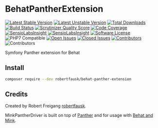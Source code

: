 # BehatPantherExtension

[![Latest Stable Version](https://poser.pugx.org/robertfausk/behat-panther-extension/v/stable.svg)](https://packagist.org/packages/robertfausk/behat-panther-extension)
[![Latest Unstable Version](https://poser.pugx.org/robertfausk/behat-panther-extension/v/unstable.svg)](https://packagist.org/packages/robertfausk/behat-panther-extension)
[![Total Downloads](https://poser.pugx.org/robertfausk/behat-panther-extension/downloads.svg)](https://packagist.org/packages/robertfausk/behat-panther-extension)
[![Build Status](https://travis-ci.com/robertfausk/behat-panther-extension.svg?branch=master)](https://travis-ci.com/robertfausk/behat-panther-extension)
[![Scrutinizer Quality Score](https://scrutinizer-ci.com/g/robertfausk/behat-panther-extension/badges/quality-score.png?b=master)](https://scrutinizer-ci.com/g/robertfausk/behat-panther-extension/)
[![Code Coverage](https://scrutinizer-ci.com/g/robertfausk/behat-panther-extension/badges/coverage.png?b=master)](https://scrutinizer-ci.com/g/robertfausk/behat-panther-extension/)
[![SensioLabsInsight](https://img.shields.io/symfony/i/grade/79cf1602-c15a-4805-b9d6-ad46208a3c67?style=flat-square)](https://insight.sensiolabs.com/projects/79cf1602-c15a-4805-b9d6-ad46208a3c67)
[![SensioLabsInsight](https://img.shields.io/symfony/i/violations/79cf1602-c15a-4805-b9d6-ad46208a3c67?style=flat-square)](https://insight.sensiolabs.com/projects/79cf1602-c15a-4805-b9d6-ad46208a3c67)
[![Software License](https://img.shields.io/badge/license-MIT-brightgreen.svg?style=flat-square)](LICENSE)
![PHP7 Compatible](https://img.shields.io/travis/php-v/robertfausk/behat-panther-extension/master?style=flat-square)
[![Open Issues](https://img.shields.io/github/issues-raw/robertfausk/behat-panther-extension?style=flat-square)](https://github.com/robertfausk/behat-panther-extension/issues)
[![Closed Issues](https://img.shields.io/github/issues-closed-raw/robertfausk/behat-panther-extension?style=flat-square)](https://github.com/robertfausk/behat-panther-extension/issues?q=is%3Aissue+is%3Aclosed)
[![Contributors](https://img.shields.io/github/contributors/robertfausk/behat-panther-extension?style=flat-square)](https://github.com/robertfausk/behat-panther-extension/graphs/contributors)
![Contributors](https://img.shields.io/maintenance/yes/2020?style=flat-square)

Symfony Panther extension for Behat

## Install

```BASH
composer require --dev robertfausk/behat-panther-extension
```

## Credits

Created by Robert Freigang [robertfausk](https://github.com/robertfausk).

MinkPantherDriver is built on top of [Panther](https://github.com/symfony/panther) and for usage with [Behat and Mink](http://behat.org/en/latest/cookbooks/integrating_symfony2_with_behat.html#initialising-behat). 
